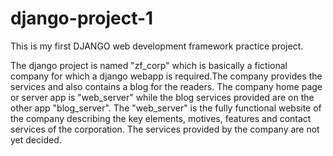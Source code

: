# django-project-1
This is my first DJANGO web development framework practice project.

The django project is named "zf_corp" which is basically a fictional company for which a django webapp is required.The company provides the services and also contains a blog for the readers. The company home page or server app is "web_server" while the blog services provided are on the other app "blog_server".
The "web_server" is the fully functional website of the company describing the key elements, motives, features and contact services of the corporation. The services provided by the company are not yet decided.
